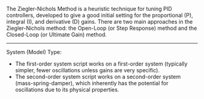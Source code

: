 The Ziegler-Nichols Method is a heuristic technique for tuning PID controllers, developed to give a good initial setting for the proportional (P), integral (I), and derivative (D) gains. There are two main approaches in the Ziegler-Nichols method: the Open-Loop (or Step Response) method and the Closed-Loop (or Ultimate Gain) method.

- - - -

System (Model) Type:

* The first-order system script works on a first-order system (typically simpler, fewer oscillations unless gains are very specific).
* The second-order system script works on a second-order system (mass-spring-damper), which inherently has the potential for oscillations due to its physical properties.

